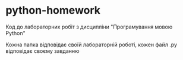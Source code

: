 # python-homework
Код до лабораторних робіт з дисципліни "Програмування мовою Python"

Кожна папка відповідає своїй лабораторній роботі, кожен файл .py відповідає своєму завданню
